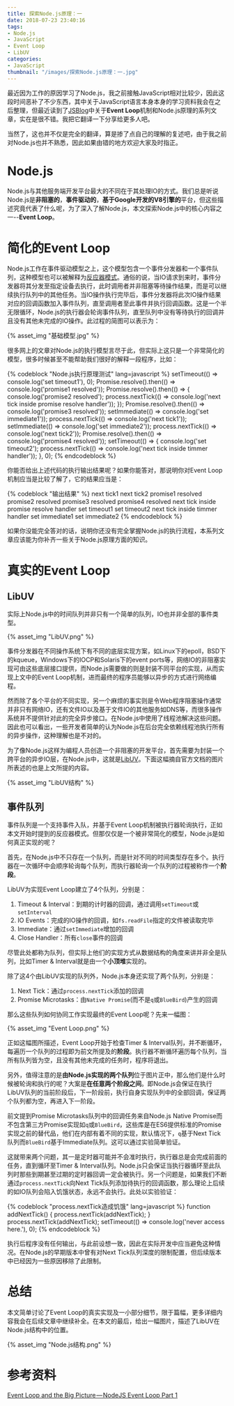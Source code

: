 ```yaml
---
title: 探索Node.js原理：一
date: 2018-07-23 23:40:16
tags:
- Node.js
- JavaScript
- Event Loop
- LibUV
categories:
- JavaScript
thumbnail: "/images/探索Node.js原理：一.jpg"
---
```

最近因为工作的原因学习了Node.js，我之前接触JavaScript相对比较少，因此这段时间恶补了不少东西，其中关于JavaScript语言本身本身的学习资料我会在之后整理，但最近读到了[JSBlog](https://jsblog.insiderattack.net)中关于**Event Loop**机制和Node.js原理的系列文章，实在是很不错。我把它翻译一下分享给更多人吧。

当然了，这也并不仅是完全的翻译，算是掺了点自己的理解的复述吧，由于我之前对Node.js也并不熟悉，因此如果由错的地方欢迎大家及时指正。

# Node.js
Node.js与其他服务端开发平台最大的不同在于其处理IO的方式。我们总是听说Node.js是**非阻塞的**，**事件驱动的**，**基于Google开发的V8引擎的**平台，但这些描述究竟代表了什么呢，为了深入了解Node.js，本文探索Node.js中的核心内容之一--**Event Loop**。

# 简化的Event Loop
Node.js工作在事件驱动模型之上，这个模型包含一个事件分发器和一个事件队列，这种模型也可以被解释为[反应器模式](https://www.wikiwand.com/en/Reactor_pattern)。通俗的说，当IO请求到来时，事件分发器将其分发至指定设备去执行，此时调用者并非阻塞等待操作结果，而是可以继续执行队列中的其他任务。当IO操作执行完毕后，事件分发器将此次IO操作结果对应的回调函数加入事件队列，直至调用者至此事件并执行回调函数。这是一个半无限循环，Node.js的执行器会轮询事件队列，直至队列中没有等待执行的回调并且没有其他未完成的IO操作。此过程的简图可以表示为：

{% asset_img "基础模型.jpg" %}

很多网上的文章对Node.js的执行模型言尽于此，但实际上这只是一个非常简化的模型，很多时候甚至不能帮助我们很好的解释一段程序，比如：

{% codeblock "Node.js执行原理测试" lang=javascript %}
setTimeout(() => console.log('set timeout1'), 0);
Promise.resolve().then(() => console.log('promise1 resolved'));
Promise.resolve().then(() => {
    console.log('promise2 resolved');
    process.nextTick(() => console.log('next tick inside promise resolve handler'));
});
Promise.resolve().then(() => console.log('promise3 resolved'));
setImmediate(() => console.log('set immediate1'));
process.nextTick(() => console.log('next tick1'));
setImmediate(() => console.log('set immediate2'));
process.nextTick(() => console.log('next tick2'));
Promise.resolve().then(() => console.log('promise4 resolved'));
setTimeout(() => {
    console.log('set timeout2');
    process.nextTick(() => console.log('next tick inside timmer handler'));
}, 0);
{% endcodeblock %}

你能否给出上述代码的执行输出结果呢？如果你能答对，那说明你对Event Loop机制应当是比较了解了，它的结果应当是：

{% codeblock "输出结果" %}
next tick1
next tick2
promise1 resolved
promise2 resolved
promise3 resolved
promise4 resolved
next tick inside promise resolve handler
set timeout1
set timeout2
next tick inside timmer handler
set immediate1
set immediate2
{% endcodeblock %}

如果你没能完全答对的话，说明你还没有完全掌握Node.js的执行流程，本系列文章应该能为你补齐一些关于Node.js原理方面的知识。

# 真实的Event Loop

## LibUV
实际上Node.js中的时间队列并非只有一个简单的队列，IO也并非全部的事件类型。

{% asset_img "LibUV.png" %}

事件分发器在不同操作系统下有不同的底层实现方案，如Linux下的epoll，BSD下的kqueue，Windows下的IOCP和Solaris下的event ports等，网络IO的非阻塞实现可由这些底层接口提供，而Node.js需要做的则是封装不同平台的实现，从而实现上文中的Event Loop机制，进而最终的程序员能够以异步的方式进行网络编程。

然而除了各个平台的不同实现，另一个麻烦的事实则是令Web程序阻塞操作通常并非只有网络IO，还有文件IO以及基于文件IO的其他服务如DNS等，而很多操作系统并不提供针对此的完全异步接口。在Node.js中使用了线程池解决这些问题。因此也可以看出，一些开发者简单的认为Node.js在后台完全依赖线程池执行所有的异步操作，这种理解也是不对的。

为了像Node.js这样为编程人员创造一个非阻塞的开发平台，首先需要为封装一个跨平台的异步IO层，在Node.js中，这就是[LibUV](http://libuv.org/)。下面这幅摘自官方文档的图片所表述的也是上文所提的内容。

{% asset_img "LibUV结构" %}

## 事件队列
事件队列是一个支持事件入队，并基于Event Loop机制被执行器轮询执行，正如本文开始时提到的反应器模式。但那仅仅是一个被非常简化的模型，Node.js是如何真正实现的呢？

首先，在Node.js中不只存在一个队列，而是针对不同的时间类型存在多个。执行器在一次循环中会顺序轮询每个队列，而执行器轮询一个队列的过程被称作一个**阶段**。

LibUV为实现Event Loop建立了4个队列，分别是：

1. Timeout & Interval：到期的计时器的回调，通过调用`setTimeout`或`setInterval`
2. IO Events：完成的IO操作的回调，如`fs.readFile`指定的文件被读取完毕
3. Immediate：通过`setImmediate`增加的回调
4. Close Handler：所有`close`事件的回调

尽管此处都称为队列，但实际上他们的实现方式从数据结构的角度来讲并非全是队列，比如Timer & Interval就是由一个**小顶堆**实现的。

除了这4个由LibUV实现的队列外，Node.js本身还实现了两个队列，分别是：

1. Next Tick：通过`process.nextTick`添加的回调
2. Promise Microtasks：由`Native Promise`(而不是`q`或`BlueBird`)产生的回调

那么这些队列如何协同工作实现最终的Event Loop呢？先来一幅图：

{% asset_img "Event Loop.png" %}

正如这幅图所描述，Event Loop开始于检查Timer & Interval队列，并不断循环，每遍历一个队列的过程即为前文所提及的**阶段**。执行器不断循环遍历每个队列，当所有队列皆为空，且没有其他未完成的任务时，程序将退出。

另外，值得注意的是**由Node.js实现的两个队列**位于图片正中，那么他们是什么时候被轮询和执行的呢？大案是**在任意两个阶段之间**。即Node.js会保证在执行LibUV队列的当前阶段后，下一阶段前，执行自身实现队列中的全部回调，保证两个队列都为空，再进入下一阶段。

前文提到Promise Microtasks队列中的回调任务来自Node.js Native Promise而不包含第三方Promise实现如`q`或`BlueBird`，这些库是在ES6提供标准的Promise实现之前的替代品，他们在内部有着不同的实现，默认情况下，`q`基于Next Tick队列而`BlueBird`基于Immediate队列。这可以通过实验简单验证。

这就带来两个问题，其一是定时器可能并不会准时执行，执行器总是会完成前面的任务，直到循环至Timer & Interval队列。Node.js只会保证当执行器循环至此队列时那些到期甚至过期的定时器回调一定会被执行。另一个问题是，如果我们不断通过`process.nextTick`向Next Tick队列添加待执行的回调函数，那么理论上后续的如IO队列会陷入饥饿状态，永远不会执行。此处以实验验证：

{% codeblock "process.nextTick造成饥饿" lang=javascript %}
function addNextTick() {
    process.nextTick(addNextTick);
}
process.nextTick(addNextTick);
setTimeout(() => console.log('never access here.'), 0);
{% endcodeblock %}

执行后程序没有任何输出，与此前设想一致，因此在实际开发中应当避免这种情况。在Node.js的早期版本中曾有对Next Tick队列深度的限制配置，但后续版本中已经因为一些原因移除了此限制。

# 总结
本文简单讨论了Event Loop的真实实现及一小部分细节，限于篇幅，更多详细内容我会在后续文章中继续补全。在本文的最后，给出一幅图片，描述了LibUV在Node.js结构中的位置。

{% asset_img "Node.js结构.png" %}

# 参考资料
[Event Loop and the Big Picture — NodeJS Event Loop Part 1](https://jsblog.insiderattack.net/event-loop-and-the-big-picture-nodejs-event-loop-part-1-1cb67a182810)
